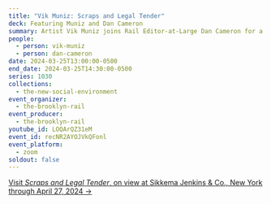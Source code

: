 ```yaml
---
title: "Vik Muniz: Scraps and Legal Tender"
deck: Featuring Muniz and Dan Cameron
summary: Artist Vik Muniz joins Rail Editor-at-Large Dan Cameron for a conversation.
people:
  - person: vik-muniz
  - person: dan-cameron
date: 2024-03-25T13:00:00-0500
end_date: 2024-03-25T14:30:00-0500
series: 1030
collections:
  - the-new-social-environment
event_organizer:
  - the-brooklyn-rail
event_producer:
  - the-brooklyn-rail
youtube_id: LOQArQZ31eM
event_id: recNR2AYOJVkQFonl
event_platform:
  - zoom
soldout: false
---
```

[V﻿isit *Scraps and Legal Tender*, on view at Sikkema Jenkins & Co., New York through April 27, 2024 →](https://www.sikkemajenkinsco.com/ex20240322vikmuniz)